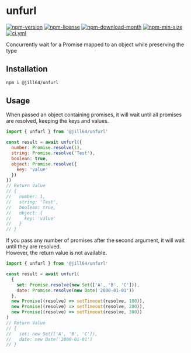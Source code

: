 <!----- BEGIN GHOST DOCS HEADER ----->

# unfurl

[![npm-version](https://img.shields.io/npm/v/@jill64/unfurl)](https://npmjs.com/package/@jill64/unfurl) [![npm-license](https://img.shields.io/npm/l/@jill64/unfurl)](https://npmjs.com/package/@jill64/unfurl) [![npm-download-month](https://img.shields.io/npm/dm/@jill64/unfurl)](https://npmjs.com/package/@jill64/unfurl) [![npm-min-size](https://img.shields.io/bundlephobia/min/@jill64/unfurl)](https://npmjs.com/package/@jill64/unfurl) [![ci.yml](https://github.com/jill64/unfurl/actions/workflows/ci.yml/badge.svg)](https://github.com/jill64/unfurl/actions/workflows/ci.yml)

Concurrently wait for a Promise mapped to an object while preserving the type

<!----- END GHOST DOCS HEADER ----->

## Installation

```sh
npm i @jill64/unfurl
```

## Usage

When passed an object containing promises, it will wait until all promises are resolved, keeping the keys and values.

```js
import { unfurl } from '@jill64/unfurl'

const result = await unfurl({
  number: Promise.resolve(1),
  string: Promise.resolve('Test'),
  boolean: true,
  object: Promise.resolve({
    key: 'value'
  })
})
// Return Value
// {
//   number: 1,
//   string: 'Test',
//   boolean: true,
//   object: {
//     key: 'value'
//   }
// }
```

If you pass any number of promises after the second argument, it will wait until they are resolved.  
However, the return value is not available.

```js
import { unfurl } from '@jill64/unfurl'

const result = await unfurl(
  {
    set: Promise.resolve(new Set(['A', 'B', 'C'])),
    date: Promise.resolve(new Date('2000-01-01'))
  },
  new Promise((resolve) => setTimeout(resolve, 100)),
  new Promise((resolve) => setTimeout(resolve, 200)),
  new Promise((resolve) => setTimeout(resolve, 300))
)
// Return Value
// {
//   set: new Set(['A', 'B', 'C']),
//   date: new Date('2000-01-01')
// }
```
